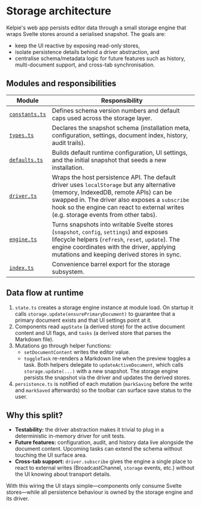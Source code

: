 # Storage architecture

Kelpie's web app persists editor data through a small storage engine that wraps
Svelte stores around a serialised snapshot. The goals are:

- keep the UI reactive by exposing read-only stores,
- isolate persistence details behind a driver abstraction, and
- centralise schema/metadata logic for future features such as history,
  multi-document support, and cross-tab synchronisation.

## Modules and responsibilities

| Module                           | Responsibility                                                                                                                                                                                                                                                              |
| -------------------------------- | --------------------------------------------------------------------------------------------------------------------------------------------------------------------------------------------------------------------------------------------------------------------------- |
| [`constants.ts`](./constants.ts) | Defines schema version numbers and default caps used across the storage layer.                                                                                                                                                                                              |
| [`types.ts`](./types.ts)         | Declares the snapshot schema (installation meta, configuration, settings, document index, history, audit trails).                                                                                                                                                           |
| [`defaults.ts`](./defaults.ts)   | Builds default runtime configuration, UI settings, and the initial snapshot that seeds a new installation.                                                                                                                                                                  |
| [`driver.ts`](./driver.ts)       | Wraps the host persistence API. The default driver uses `localStorage` but any alternative (memory, IndexedDB, remote APIs) can be swapped in. The driver also exposes a `subscribe` hook so the engine can react to external writes (e.g. storage events from other tabs). |
| [`engine.ts`](./engine.ts)       | Turns snapshots into writable Svelte stores (`snapshot`, `config`, `settings`) and exposes lifecycle helpers (`refresh`, `reset`, `update`). The engine coordinates with the driver, applying mutations and keeping derived stores in sync.                                 |
| [`index.ts`](./index.ts)         | Convenience barrel export for the storage subsystem.                                                                                                                                                                                                                        |

## Data flow at runtime

1. `state.ts` creates a storage engine instance at module load. On startup it calls
   `storage.update(ensurePrimaryDocument)` to guarantee that a primary document
   exists and that UI settings point at it.
2. Components read `appState` (a derived store) for the active document content
   and UI flags, and `tasks` (a derived store that parses the Markdown file).
3. Mutations go through helper functions:
   - `setDocumentContent` writes the editor value.
   - `toggleTask` re-renders a Markdown line when the preview toggles a task.
     Both helpers delegate to `updateActiveDocument`, which calls
     `storage.update(...)` with a new snapshot. The storage engine persists the
     snapshot via the driver and updates the derived stores.
4. `persistence.ts` is notified of each mutation (`markSaving` before the write
   and `markSaved` afterwards) so the toolbar can surface save status to the user.

## Why this split?

- **Testability:** the driver abstraction makes it trivial to plug in a
  deterministic in-memory driver for unit tests.
- **Future features:** configuration, audit, and history data live alongside the
  document content. Upcoming tasks can extend the schema without touching the UI
  surface area.
- **Cross-tab support:** `driver.subscribe` gives the engine a single place to
  react to external writes (BroadcastChannel, `storage` events, etc.) without the
  UI knowing about transport details.

With this wiring the UI stays simple—components only consume Svelte stores—while
all persistence behaviour is owned by the storage engine and its driver.
